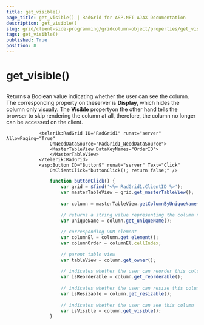 ```yaml
---
title: get_visible()
page_title: get_visible() | RadGrid for ASP.NET AJAX Documentation
description: get_visible()
slug: grid/client-side-programming/gridcolumn-object/properties/get_visible()
tags: get_visible()
published: True
position: 8
---
```


# get_visible()



## 

Returns a Boolean value indicating whether the user can see the column. The corresponding property on theserver is **Display**, which hides the column only visually. The **Visible** propertyon the other hand tells the browser to skip rendering the column at all, therefore, the column no longer can be accessed on the client.

````ASPNET
	        <telerik:RadGrid ID="RadGrid1" runat="server" AllowPaging="True"
	            OnNeedDataSource="RadGrid1_NeedDataSource">
	            <MasterTableView DataKeyNames="OrderID">
	            </MasterTableView>
	        </telerik:RadGrid>
	        <asp:Button ID="Button9" runat="server" Text="Click"
	            OnClientClick="buttonClick(); return false;" />
````



````JavaScript
	            function buttonClick() {
	                var grid = $find('<%= RadGrid1.ClientID %>');
	                var masterTableView = grid.get_masterTableView();
	
	                var column = masterTableView.getColumnByUniqueName("ShipCountry");
	
	                // returns a string value representing the column name
	                var uniqueName = column.get_uniqueName();
	
	                // corresponding DOM element 
	                var columnEl = column.get_element();
	                var columnOrder = columnEl.cellIndex;
	
	                // parent table view
	                var tableView = column.get_owner();
	
	                // indicates whether the user can reorder this column
	                var isReorderable = column.get_reorderable();
	
	                // indicates whether the user can resize this column
	                var isResizable = column.get_resizable();
	
	                // indicates whether the user can see this column
	                var isVisible = column.get_visible();
	            }
````


